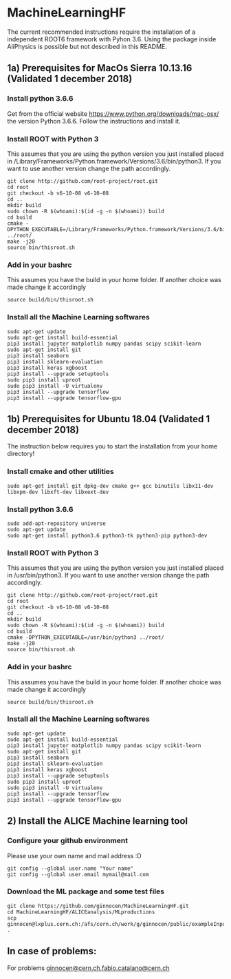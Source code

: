 # MachineLearningHF

The current recommended instructions require the installation of a independent ROOT6 framework with Pyhon 3.6. 
Using the package inside AliPhysics is possible but not described in this README.

## 1a) Prerequisites for MacOs Sierra 10.13.16 (Validated 1 december 2018)

### Install python 3.6.6 
Get from the official website https://www.python.org/downloads/mac-osx/ the version Python 3.6.6.
Follow the instructions and install it. 

### Install ROOT with Python 3
This assumes that you are using the python version you just installed placed in /Library/Frameworks/Python.framework/Versions/3.6/bin/python3.
If you want to use another version change the path accordingly. 
```
git clone http://github.com/root-project/root.git
cd root
git checkout -b v6-10-08 v6-10-08
cd ..
mkdir build
sudo chown -R $(whoami):$(id -g -n $(whoami)) build
cd build
cmake -DPYTHON_EXECUTABLE=/Library/Frameworks/Python.framework/Versions/3.6/bin/python3 ../root/
make -j20
source bin/thisroot.sh
```
### Add in your bashrc 
This assumes you have the build in your home folder. If another choice was made change it accordingly
```
source build/bin/thisroot.sh
```

### Install all the Machine Learning softwares 
```
sudo apt-get update
sudo apt-get install build-essential
pip3 install jupyter matplotlib numpy pandas scipy scikit-learn
sudo apt-get install git
pip3 install seaborn
pip3 install sklearn-evaluation
pip3 install keras xgboost
pip3 install --upgrade setuptools
sudo pip3 install uproot
sudo pip3 install -U virtualenv
pip3 install --upgrade tensorflow
pip3 install --upgrade tensorflow-gpu
```


## 1b) Prerequisites for Ubuntu 18.04 (Validated 1 december 2018)

The instruction below requires you to start the installation from your home directory! 

### Install cmake and other utilities 
```
sudo apt-get install git dpkg-dev cmake g++ gcc binutils libx11-dev libxpm-dev libxft-dev libxext-dev
```
### Install python 3.6.6 
```
sudo add-apt-repository universe
sudo apt-get update
sudo apt-get install python3.6 python3-tk python3-pip python3-dev
```

### Install ROOT with Python 3
This assumes that you are using the python version you just installed placed in /usr/bin/python3.
If you want to use another version change the path accordingly. 
```
git clone http://github.com/root-project/root.git
cd root
git checkout -b v6-10-08 v6-10-08
cd ..
mkdir build
sudo chown -R $(whoami):$(id -g -n $(whoami)) build
cd build
cmake -DPYTHON_EXECUTABLE=/usr/bin/python3 ../root/
make -j20
source bin/thisroot.sh
```
### Add in your bashrc 
This assumes you have the build in your home folder. If another choice was made change it accordingly
```
source build/bin/thisroot.sh
```

### Install all the Machine Learning softwares 
```
sudo apt-get update
sudo apt-get install build-essential
pip3 install jupyter matplotlib numpy pandas scipy scikit-learn
sudo apt-get install git
pip3 install seaborn
pip3 install sklearn-evaluation
pip3 install keras xgboost
pip3 install --upgrade setuptools
sudo pip3 install uproot
sudo pip3 install -U virtualenv
pip3 install --upgrade tensorflow
pip3 install --upgrade tensorflow-gpu
```

## 2) Install the ALICE Machine learning tool

### Configure your github environment 
Please use your own name and mail address :D
```
git config --global user.name "Your name"
git config --global user.email mymail@mail.com
```

### Download the ML package and some test files 
```
git clone https://github.com/ginnocen/MachineLearningHF.git
cd MachineLearningHF/ALICEanalysis/MLproductions
scp ginnocen@lxplus.cern.ch:/afs/cern.ch/work/g/ginnocen/public/exampleInputML/*.root .
```

## In case of problems:

For problems ginnocen@cern.ch,fabio.catalano@cern.ch























<!-- 

# MachineLearningHF

The current recommended instructions require the installation of a independent ROOT6 framework with Pyhon 3.6. 
Use of the package inside AliPhysics is possible but not recommended for the moment.

## Prerequisites (fully validated only for MacOs Sierra 10.13.16)
```
sudo apt-get update
sudo apt-get install build-essential
sudo apt-get -y install python3-pip
sudo add-apt-repository ppa:jonathonf/python-3.6
sudo apt-get update
sudo apt-get upgrade
sudo apt-get install python3.6
pip3 install jupyter matplotlib numpy pandas scipy scikit-learn
sudo apt-get install git
pip3 install seaborn
sudo apt-get install python3-tk
pip3 install sklearn-evaluation
```
### 22/11/2018: 
Above instructions need te be updated for MacOs. One now also need to install:
```
pip3 install keras xgboost
```
If you followed above instructions (with some modifications for apt-get), and are now running into problems with aliBuild, please have a look at the following suggestions that solved it for me:
* Python-modules is build again (and crashes): Probably one of the required Python packages was updated. Following the aliBuild prerequisites for macOS solves it:
```
sudo pip install --upgrade --force-reinstall matplotlib numpy certifi ipython==5.1.0 ipywidgets ipykernel notebook metakernel pyyaml
```
* AliPhysics builds but some of the final tests fail: Probably gcc was updated in the process. Switch back to gcc version used for the earlier aliBuild:
```
brew switch gcc 7.3.0_1
```

### ROOT with Python 3
It is necessary to build ROOT with python 3.6. It is easier to make a new build (independent of aliBuild), using
```
git clone http://github.com/root-project/root.git
cd root
git tag -l
git checkout -b v6-10-08 v6-10-08
mkdir <builddir>
cd <builddir> 
cmake -DPYTHON_EXECUTABLE=/path-to-python/3.6/bin/python3 -Dpython3=ON -DPYTHON_INCLUDE_DIR=/path-to-python/3.6/Headers -DPYTHON_LIBRARY=/path-to-python/3.6/lib/libpython3.6.dylib ../root/
cmake --build .
source /path/to/builddir/dir/bin/thisroot.sh
```

## Prerequisites for Ubuntu (validated for Ubuntu 18.04 at 14/11/18)
### Python 3
This code is based on python3, to install it
```
sudo apt-get update
sudo apt-get install python3.6 python3-tk python3-pip
```
### ROOT with Python 3
It is necessary to build ROOT with python 3.6 while the Ubuntu default is python 2.7, a way to do this using alibuild and update-alternatives is
```
sudo update-alternatives --install /usr/local/bin/python python /usr/bin/python2.7 10
sudo update-alternatives --install /usr/local/bin/python python /usr/bin/python3.6 20
Install alibuild and the python prerequisites of aliBuild with pip3 (instead of pip)
Install the ALICE software normally with aliBuild
```
Then it is possible to switch between python2 and python3 with
```
sudo update-alternatives --config python
```
without affecting ROOT.  
Before running the code the alienv envirovment must be loaded. 

### ML dependencies

```
pip3 install numpy pandas scipy matplotlib seaborn
pip3 install uproot
pip3 install scikit-learn sklearn-evaluation xgboost
pip3 install tensorflow keras
```
To install tensorflow with GPU support please refer to https://www.tensorflow.org/install/gpu

For problems or improvements about Ubuntu prerequisites contact fabio.catalano@cern.ch  

## Produce the ML ntuples and convert it to dataframes

Copy the folder MLDsproductions and put it in your HOME directory. The folder is in the public folder in lxplus below:
```
ginnocen@lxplus.cern.ch:/afs/cern.ch/work/g/ginnocen/public/MLDsproductions
```
Simpy run the following code to perform the ML training creating and convertion:
```
cd ALICEanalysis/buildsample
source buildMLTree.sh
```

## In case of problems:

For problems ginnocen@cern.ch

-->

